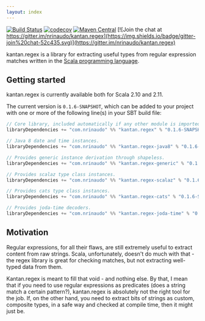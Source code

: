 ```yaml
---
layout: index
---
```


[![Build Status](https://travis-ci.org/nrinaudo/kantan.regex.svg?branch=master)](https://travis-ci.org/nrinaudo/kantan.regex)
[![codecov](https://codecov.io/gh/nrinaudo/kantan.regex/branch/master/graph/badge.svg)](https://codecov.io/gh/nrinaudo/kantan.regex)
[![Maven Central](https://maven-badges.herokuapp.com/maven-central/com.nrinaudo/kantan.regex_2.11/badge.svg)](https://maven-badges.herokuapp.com/maven-central/com.nrinaudo/kantan.regex_2.11)
[![Join the chat at https://gitter.im/nrinaudo/kantan.regex](https://img.shields.io/badge/gitter-join%20chat-52c435.svg)](https://gitter.im/nrinaudo/kantan.regex)

kantan.regex is a library for extracting useful types from regular expression matches written in the
[Scala programming language](http://www.scala-lang.org).

## Getting started

kantan.regex is currently available both for Scala 2.10 and 2.11.

The current version is `0.1.6-SNAPSHOT`, which can be added to your project with one or more of the following line(s)
in your SBT build file:

```scala
// Core library, included automatically if any other module is imported.
libraryDependencies += "com.nrinaudo" %% "kantan.regex" % "0.1.6-SNAPSHOT"

// Java 8 date and time instances.
libraryDependencies += "com.nrinaudo" %% "kantan.regex-java8" % "0.1.6-SNAPSHOT"

// Provides generic instance derivation through shapeless.
libraryDependencies += "com.nrinaudo" %% "kantan.regex-generic" % "0.1.6-SNAPSHOT"

// Provides scalaz type class instances.
libraryDependencies += "com.nrinaudo" %% "kantan.regex-scalaz" % "0.1.6-SNAPSHOT"

// Provides cats type class instances.
libraryDependencies += "com.nrinaudo" %% "kantan.regex-cats" % "0.1.6-SNAPSHOT"

// Provides joda-time decoders.
libraryDependencies += "com.nrinaudo" %% "kantan.regex-joda-time" % "0.1.6-SNAPSHOT"
```

## Motivation

Regular expressions, for all their flaws, are still extremely useful to extract content from raw strings. Scala,
unfortunately, doesn't do much with that - the regex library is great for checking matches, but not extracting
well-typed data from them.

Kantan.regex is meant to fill that void - and nothing else. By that, I mean that if you need to use regular expressions
as predicates (does a string match a certain pattern?), kantan.regex is absolutely not the right tool for the job. If,
on the other hand, you need to extract bits of strings as custom, composite types, in a safe way and checked at compile
time, then it might just be.

